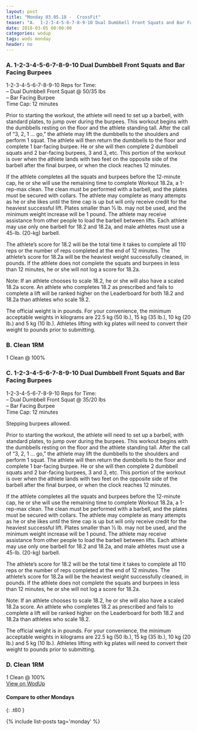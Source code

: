 ```yaml
---
layout: post
title: "Monday 03.05.18 -  CrossFit"
teaser: "A.  1-2-3-4-5-6-7-8-9-10 Dual Dumbbell Front Squats and Bar Facing Burpees<br/> B.  Clean 1RM<br/> C.  1-2-3-4-5-6-7-8-9-10 Dual Dumbbell Front Squats and Bar Facing Burpees<br/> D.  Clean 1RM"
date: 2018-03-05 00:00:00
categories: wodup
tags: wods monday
header: no
---
```



<h3>A.  1-2-3-4-5-6-7-8-9-10 Dual Dumbbell Front Squats and Bar Facing Burpees</h3>
1-2-3-4-5-6-7-8-9-10 Reps for Time:<br/>– Dual Dumbbell Front Squat @ 50/35 lbs<br/>– Bar Facing Burpee<br/>Time Cap: 12 minutes<br/>

Prior to starting the workout, the athlete will need to set up a barbell, with standard plates, to jump over during the burpees. This workout begins with the dumbbells resting on the floor and the athlete standing tall. After the call of “3, 2, 1 … go,” the athlete may lift the dumbbells to the shoulders and perform 1 squat. The athlete will then return the dumbbells to the floor and complete 1 bar-facing burpee. He or she will then complete 2 dumbbell squats and 2 bar-facing burpees, 3 and 3, etc. This portion of the workout is over when the athlete lands with two feet on the opposite side of the barbell after the final burpee, or when the clock reaches 12 minutes.

If the athlete completes all the squats and burpees before the 12-minute cap, he or she will use the remaining time to complete Workout 18.2a, a 1-rep-max clean. The clean must be performed with a barbell, and the plates must be secured with collars. The athlete may complete as many attempts as he or she likes until the time cap is up but will only receive credit for the heaviest successful lift. Plates smaller than 1⁄2 lb. may not be used, and the minimum weight increase will be 1 pound. The athlete may receive assistance from other people to load the barbell between lifts. Each athlete may use only one barbell for 18.2 and 18.2a, and male athletes must use a 45-lb. (20-kg) barbell.

The athlete’s score for 18.2 will be the total time it takes to complete all 110 reps or the number of reps completed at the end of 12 minutes. The athlete’s score for 18.2a will be the heaviest weight successfully cleaned, in pounds. If the athlete does not complete the squats and burpees in less than 12 minutes, he or she will not log a score for 18.2a.

Note: If an athlete chooses to scale 18.2, he or she will also have a scaled 18.2a score. An athlete who completes 18.2 as prescribed and fails to complete a lift will be ranked higher on the Leaderboard for both 18.2 and 18.2a than athletes who scale 18.2.

The official weight is in pounds. For your convenience, the minimum acceptable weights in kilograms are 22.5 kg (50 lb.), 15 kg (35 lb.), 10 kg (20 lb.) and 5 kg (10 lb.). Athletes lifting with kg plates will need to convert their weight to pounds prior to submitting.


<h3>B.  Clean 1RM</h3>
1 Clean @ 100%<br/>
<h3>C.  1-2-3-4-5-6-7-8-9-10 Dual Dumbbell Front Squats and Bar Facing Burpees</h3>
1-2-3-4-5-6-7-8-9-10 Reps for Time:<br/>– Dual Dumbbell Front Squat @ 35/20 lbs<br/>– Bar Facing Burpee<br/>Time Cap: 12 minutes<br/>

Stepping burpees allowed.

Prior to starting the workout, the athlete will need to set up a barbell, with standard plates, to jump over during the burpees. This workout begins with the dumbbells resting on the floor and the athlete standing tall. After the call of “3, 2, 1 … go,” the athlete may lift the dumbbells to the shoulders and perform 1 squat. The athlete will then return the dumbbells to the floor and complete 1 bar-facing burpee. He or she will then complete 2 dumbbell squats and 2 bar-facing burpees, 3 and 3, etc. This portion of the workout is over when the athlete lands with two feet on the opposite side of the barbell after the final burpee, or when the clock reaches 12 minutes.

If the athlete completes all the squats and burpees before the 12-minute cap, he or she will use the remaining time to complete Workout 18.2a, a 1-rep-max clean. The clean must be performed with a barbell, and the plates must be secured with collars. The athlete may complete as many attempts as he or she likes until the time cap is up but will only receive credit for the heaviest successful lift. Plates smaller than 1⁄2 lb. may not be used, and the minimum weight increase will be 1 pound. The athlete may receive assistance from other people to load the barbell between lifts. Each athlete may use only one barbell for 18.2 and 18.2a, and male athletes must use a 45-lb. (20-kg) barbell.

The athlete’s score for 18.2 will be the total time it takes to complete all 110 reps or the number of reps completed at the end of 12 minutes. The athlete’s score for 18.2a will be the heaviest weight successfully cleaned, in pounds. If the athlete does not complete the squats and burpees in less than 12 minutes, he or she will not log a score for 18.2a.

Note: If an athlete chooses to scale 18.2, he or she will also have a scaled 18.2a score. An athlete who completes 18.2 as prescribed and fails to complete a lift will be ranked higher on the Leaderboard for both 18.2 and 18.2a than athletes who scale 18.2.

The official weight is in pounds. For your convenience, the minimum acceptable weights in kilograms are 22.5 kg (50 lb.), 15 kg (35 lb.), 10 kg (20 lb.) and 5 kg (10 lb.). Athletes lifting with kg plates will need to convert their weight to pounds prior to submitting.


<h3>D.  Clean 1RM</h3>
1 Clean @ 100%<br/>
<a href="https://www.wodup.com/gyms/asphodel/wods/4683" target="blank">View on WodUp</a>


#### Compare to other Mondays
{: .t60 }

{% include list-posts tag='monday' %}